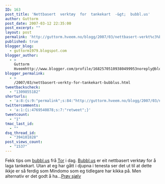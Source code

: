 ```yaml
---
ID: 163
post_title: 'Nettbasert  verktøy  for  tankekart  -&gt;  bubbl.us'
author: Guttorm
post_date: 2007-03-12 22:35:00
post_excerpt: ""
layout: post
permalink: 'http://guttorm.hveem.no/blogg/2007/03/nettbasert-verkt%c3%b8y-for-tankekart-bubblus/'
published: true
blogger_blog:
  - guttorm1979.blogspot.com
blogger_author:
  - >
    Guttorm
    Hveemhttp://www.blogger.com/profile/16825705109380499953noreply@blogger.com
blogger_permalink:
  - >
    /2007/03/nettbasert-verkty-for-tankekart-bubblus.html
tweetbackscheck:
  - "1309855182"
shorturls:
  - 'a:8:{s:9:"permalink";s:84:"http://guttorm.hveem.no/blogg/2007/03/nettbasert-verkt%c3%b8y-for-tankekart-bubblus/";s:7:"tinyurl";s:25:"http://tinyurl.com/aps4lw";s:4:"isgd";s:17:"http://is.gd/gNf9";s:5:"bitly";s:18:"http://bit.ly/NsVU";s:5:"snipr";s:22:"http://snipr.com/aiody";s:5:"snurl";s:22:"http://snurl.com/aiody";s:7:"snipurl";s:24:"http://snipurl.com/aiody";s:4:"trim";s:17:"http://tr.im/bmqq";}'
twittercomments:
  - 'a:1:{i:4769540878;s:7:"retweet";}'
tweetcount:
  - "1"
tmac_last_id:
  - ""
dsq_thread_id:
  - "394101828"
post_views_count:
  - "1537"
---
```

Fekk tips om <a href="http://bubbl.us/edit.php">bubbl.us</a> frå <a href="http://hveem.no">Tor</a> i dag. <a href="http://bubbl.us/edit.php">Bubbl.us</a> er eit nettbasert verktøy for å laga tankekart. Utan at eg har gått i djupna i tenesta ser det ut til at dette ikkje er så ferdig som Mindomo som eg tidlegare har kikka på. Men alternativ er det godt å ha...<a href="http://bubbl.us/edit.php">Prøv sjølv</a>